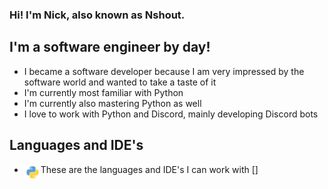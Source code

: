 ### Hi! I'm Nick, also known as Nshout.

## I'm a software engineer by day!
- I became a software developer because I am very impressed by the software world and wanted to take a taste of it
- I'm currently most familiar with Python
- I'm currently also mastering Python as well
- I love to work with Python and Discord, mainly developing Discord bots

## Languages and IDE's
- These are the languages and IDE's I can work with
[<img align="left" alt="Visual Studio Code" width="26px" src="https://raw.githubusercontent.com/edent/SuperTinyIcons/master/images/svg/python.svg" />]
